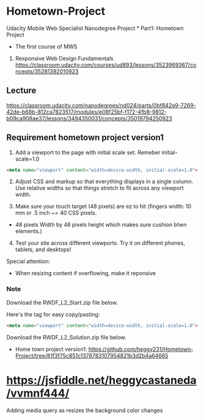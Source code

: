 # Hometown-Project
Udacity Mobile Web Specialist Nanodegree Project * Part1: Hometown Project
- The first course of MWS
1. Responsive Web Design Fundamentals
 https://classroom.udacity.com/courses/ud893/lessons/3523969367/concepts/35281392010923


## Lecture
https://classroom.udacity.com/nanodegrees/nd024/parts/0bf842e9-7269-42de-b68b-812ca7823517/modules/e08f25bf-f172-4fb8-9812-b09ca908ae37/lessons/3494350031/concepts/35019794250923

## Requirement hometown project version1
1. Add a <meta> viewport to the page with initial scale set.  Remeber initial-scale=1.0

  ```html
  <meta name="viewport" content="width=device-width, initial-scale=1.0">
  ```
2. Adjust CSS and markup so that everything displays in a single column.  Use relative widths so that things stretch to fit across any viewport width.

3. Make sure your touch target (48 pixels) are ez to hit (fingers width: 10 mm or .5 inch ~= 40 CSS pixels.
  - 48 pixels Width by 48 pixels height which makes sure cushion btwn elements.)

4. Test your site across different viewports.  Try it on different phones, tablets, and desktops!


Special attention: 
  - When resizing content if overflowing, make it reponsive


### Note
Download the RWDF_L2_Start.zip file below.

Here's the <meta> tag for easy copy/pasting:
```html
<meta name="viewport" content="width=device-width, initial-scale=1.0">
```

Download the RWDF_L2_Solution.zip file below.

* Home town project version1:
https://github.com/heggy231/Hometown-Project/tree/81f3f75c851c1378783107954821b3d2b4a64665


# https://jsfiddle.net/heggycastaneda/vvmnf444/
Adding media query as resizes the background color changes